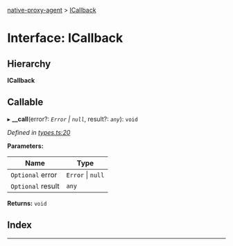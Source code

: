 [native-proxy-agent](../README.md) > [ICallback](../interfaces/icallback.md)

# Interface: ICallback

## Hierarchy

**ICallback**

## Callable
▸ **__call**(error?: *`Error` \| `null`*, result?: *`any`*): `void`

*Defined in [types.ts:20](https://github.axa.com/Digital/bauta-nodejs/blob/9b864df/packages/native-proxy-agent/src/types.ts#L20)*

**Parameters:**

| Name | Type |
| ------ | ------ |
| `Optional` error | `Error` \| `null` |
| `Optional` result | `any` |

**Returns:** `void`

## Index

---

